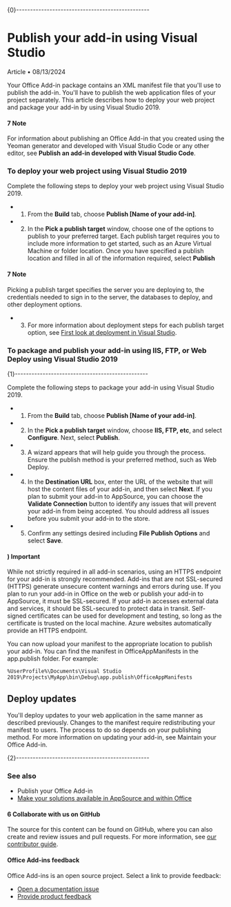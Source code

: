 {0}------------------------------------------------

# **Publish your add-in using Visual Studio**

Article • 08/13/2024

Your Office Add-in package contains an XML manifest file that you'll use to publish the add-in. You'll have to publish the web application files of your project separately. This article describes how to deploy your web project and package your add-in by using Visual Studio 2019.

#### 7 **Note**

For information about publishing an Office Add-in that you created using the Yeoman generator and developed with Visual Studio Code or any other editor, see **Publish an add-in developed with Visual Studio Code**.

### **To deploy your web project using Visual Studio 2019**

Complete the following steps to deploy your web project using Visual Studio 2019.

- 1. From the **Build** tab, choose **Publish [Name of your add-in]**.
- 2. In the **Pick a publish target** window, choose one of the options to publish to your preferred target. Each publish target requires you to include more information to get started, such as an Azure Virtual Machine or folder location. Once you have specified a publish location and filled in all of the information required, select **Publish**

#### 7 **Note**

Picking a publish target specifies the server you are deploying to, the credentials needed to sign in to the server, the databases to deploy, and other deployment options.

- 3. For more information about deployment steps for each publish target option, see [First look at deployment in Visual Studio](https://learn.microsoft.com/en-us/visualstudio/deployment/deploying-applications-services-and-components?view=vs-2019&preserve-view=true).
### **To package and publish your add-in using IIS, FTP, or Web Deploy using Visual Studio 2019**

{1}------------------------------------------------

Complete the following steps to package your add-in using Visual Studio 2019.

- 1. From the **Build** tab, choose **Publish [Name of your add-in]**.
- 2. In the **Pick a publish target** window, choose **IIS, FTP, etc**, and select **Configure**. Next, select **Publish**.
- 3. A wizard appears that will help guide you through the process. Ensure the publish method is your preferred method, such as Web Deploy.
- 4. In the **Destination URL** box, enter the URL of the website that will host the content files of your add-in, and then select **Next**. If you plan to submit your add-in to AppSource, you can choose the **Validate Connection** button to identify any issues that will prevent your add-in from being accepted. You should address all issues before you submit your add-in to the store.
- 5. Confirm any settings desired including **File Publish Options** and select **Save**.

#### ) **Important**

While not strictly required in all add-in scenarios, using an HTTPS endpoint for your add-in is strongly recommended. Add-ins that are not SSL-secured (HTTPS) generate unsecure content warnings and errors during use. If you plan to run your add-in in Office on the web or publish your add-in to AppSource, it must be SSL-secured. If your add-in accesses external data and services, it should be SSL-secured to protect data in transit. Self-signed certificates can be used for development and testing, so long as the certificate is trusted on the local machine. Azure websites automatically provide an HTTPS endpoint.

You can now upload your manifest to the appropriate location to publish your add-in. You can find the manifest in OfficeAppManifests in the app.publish folder. For example:

```
%UserProfile%\Documents\Visual Studio
2019\Projects\MyApp\bin\Debug\app.publish\OfficeAppManifests
```
## **Deploy updates**

You'll deploy updates to your web application in the same manner as described previously. Changes to the manifest require redistributing your manifest to users. The process to do so depends on your publishing method. For more information on updating your add-in, see Maintain your Office Add-in.

{2}------------------------------------------------

### **See also**

- Publish your Office Add-in
- [Make your solutions available in AppSource and within Office](https://learn.microsoft.com/en-us/partner-center/marketplace-offers/submit-to-appsource-via-partner-center)

#### 6 **Collaborate with us on GitHub**

The source for this content can be found on GitHub, where you can also create and review issues and pull requests. For more information, see [our](https://github.com/OfficeDev/office-js-docs-pr/blob/main/Contributing.md) [contributor guide](https://github.com/OfficeDev/office-js-docs-pr/blob/main/Contributing.md).

#### **Office Add-ins feedback**

Office Add-ins is an open source project. Select a link to provide feedback:

- [Open a documentation issue](https://github.com/OfficeDev/office-js-docs-pr/issues/new?template=3-customer-feedback.yml&pageUrl=https%3A%2F%2Flearn.microsoft.com%2Fen-us%2Foffice%2Fdev%2Fadd-ins%2Fpublish%2Fpackage-your-add-in-using-visual-studio&pageQueryParams=&contentSourceUrl=https%3A%2F%2Fgithub.com%2FOfficeDev%2Foffice-js-docs-pr%2Fblob%2Fmain%2Fdocs%2Fpublish%2Fpackage-your-add-in-using-visual-studio.md&documentVersionIndependentId=1466e4a5-cdeb-7a2b-5b70-182efcd5bb80&feedback=%0A%0A%5BEnter+feedback+here%5D%0A&author=%40o365devx&metadata=*+ID%3A+a5695d91-ece0-a4a5-c713-bec3c4aa1364+%0A*+Service%3A+**microsoft-365**%0A*+Sub-service%3A+**add-ins**)
- [Provide product feedback](https://aka.ms/office-addins-dev-questions)